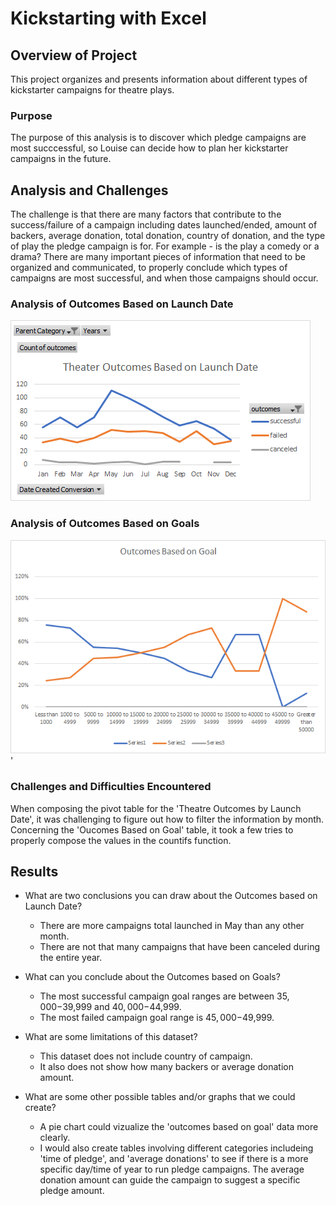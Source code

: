 # Kickstarting with Excel

## Overview of Project
This project organizes and presents information about different types of kickstarter campaigns for theatre plays.

### Purpose
The purpose of this analysis is to discover which pledge campaigns are most succcessful, so Louise can decide how to plan her kickstarter campaigns in the future. 

## Analysis and Challenges
The challenge is that there are many factors that contribute to the success/failure 
of a campaign including dates launched/ended, amount of backers, average donation, total donation, country of donation, and the type of play the pledge campaign is for. For
example - is the play a comedy or a drama? There are many important pieces of information that need to be organized and communicated, to properly conclude which types
of campaigns are most successful, and when those campaigns should occur.

### Analysis of Outcomes Based on Launch Date
![Analysis of Outcomes Based on Launch Date](https://github.com/wolfi584/kickstarter-analysis/blob/main/resources/Theater_Outcomes_vs_Launch.png?raw=true)

### Analysis of Outcomes Based on Goals
![Analysis of Outcomes Based on Goals](https://github.com/wolfi584/kickstarter-analysis/blob/main/resources/Outcomes_vs_Goals.png?raw=true)'

### Challenges and Difficulties Encountered
When composing the pivot table for the 'Theatre Outcomes by Launch Date', it was challenging to figure out how to filter the information by month. 
Concerning the 'Oucomes Based on Goal' table, it took a few tries to properly compose the values in the countifs function.

## Results

- What are two conclusions you can draw about the Outcomes based on Launch Date?
  - There are more campaigns total launched in May than any other month.
  - There are not that many campaigns that have been canceled during the entire year.

- What can you conclude about the Outcomes based on Goals?
  - The most successful campaign goal ranges are between $35,000-$39,999 and $40,000-$44,999.
  - The most failed campaign goal range is $45,000-$49,999.

- What are some limitations of this dataset?
  - This dataset does not include country  of campaign.
  - It also does not show how many backers or average donation amount. 

- What are some other possible tables and/or graphs that we could create?
  - A pie chart could vizualize the 'outcomes based on goal' data more clearly.
  - I would also create tables involving different categories includeing 'time of pledge', and 'average donations' to see if there is a more specific day/time of year to run pledge campaigns. The average donation amount can guide the campaign to suggest a specific pledge amount. 
